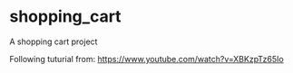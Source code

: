 # shopping_cart
A shopping cart project

Following tuturial from: https://www.youtube.com/watch?v=XBKzpTz65Io
